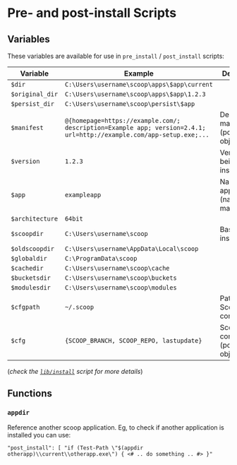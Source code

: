 # Pre- and post-install Scripts

## Variables

These variables are available for use in `pre_install` / `post_install` scripts:

| Variable        | Example                                                                                                             | Description                                 |
| --------------- | ------------------------------------------------------------------------------------------------------------------- | ------------------------------------------- |
| `$dir`          | `C:\Users\username\scoop\apps\$app\current`                                                                         |
| `$original_dir` | `C:\Users\username\scoop\apps\$app\1.2.3`                                                                           |
| `$persist_dir`  | `C:\Users\username\scoop\persist\$app`                                                                              |
| `$manifest`     | `@{homepage=https://example.com/; description=Example app; version=2.4.1; url=http://example.com/app-setup.exe;...` | Deserialized manifest (powershell object)   |
| `$version`      | `1.2.3`                                                                                                             | Version being installed                     |
| `$app`          | `exampleapp`                                                                                                        | Name of application (name of manifest file) |
| `$architecture` | `64bit`                                                                                                             |
| `$scoopdir`     | `C:\Users\username\scoop`                                                                                           | Base Scoop install dir                      |
| `$oldscoopdir`  | `C:\Users\username\AppData\Local\scoop`                                                                             |
| `$globaldir`    | `C:\ProgramData\scoop`                                                                                              |
| `$cachedir`     | `C:\Users\username\scoop\cache`                                                                                     |
| `$bucketsdir`   | `C:\Users\username\scoop\buckets`                                                                                   |
| `$modulesdir`   | `C:\Users\username\scoop\modules`                                                                                   |
| `$cfgpath`      | `~/.scoop`                                                                                                          | Path to Scoop configuration                 |
| `$cfg`          | `{SCOOP_BRANCH, SCOOP_REPO, lastupdate}`                                                                            | Scoop configuration (powershell object)     |

(_check the [`lib/install`](https://github.com/lukesampson/scoop/blob/master/lib/install.ps1) script for more details_)

## Functions

### `appdir`

Reference another scoop application. Eg, to check if another application is installed you can use:

`"post_install": [ "if (Test-Path \"$(appdir otherapp)\\current\\otherapp.exe\") { <# .. do something .. #> }"`
